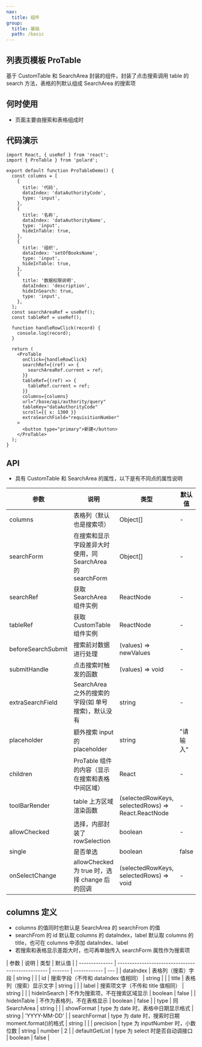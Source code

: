 ```yaml
---
nav:
  title: 组件
group:
  title: 基础
  path: /basic
---
```


## 列表页模板 ProTable

基于 CustomTable 和 SearchArea 封装的组件，封装了点击搜索调用 table 的 search 方法，表格的列默认组成 SearchArea 的搜索项

## 何时使用

- 页面主要由搜索和表格组成时

## 代码演示

```tsx
import React, { useRef } from 'react';
import { ProTable } from 'polard';

export default function ProTableDemo() {
  const columns = [
    {
      title: '代码',
      dataIndex: 'dataAuthorityCode',
      type: 'input',
    },
    {
      title: '名称',
      dataIndex: 'dataAuthorityName',
      type: 'input',
      hideInTable: true,
    },
    {
      title: '组织',
      dataIndex: 'setOfBooksName',
      type: 'input',
      hideInTable: true,
    },
    {
      title: '数据权限说明',
      dataIndex: 'description',
      hideInSearch: true,
      type: 'input',
    },
  ];
  const searchAreaRef = useRef();
  const tableRef = useRef();

  function handleRowClick(record) {
    console.log(record);
  }

  return (
    <ProTable
      onClick={handleRowClick}
      searchRef={(ref) => {
        searchAreaRef.current = ref;
      }}
      tableRef={(ref) => {
        tableRef.current = ref;
      }}
      columns={columns}
      url="/base/api/authority/query"
      tableKey="dataAuthorityCode"
      scroll={{ x: 1300 }}
      extraSearchField="requisitionNumber"
    >
      <button type="primary">新建</button>
    </ProTable>
  );
}
```

## API

- 具有 CustomTable 和 SearchArea 的属性，以下是有不同点的属性说明

| 参数               | 说明                                                      | 类型                                               | 默认值   |
| ------------------ | --------------------------------------------------------- | -------------------------------------------------- | -------- |
| columns            | 表格列（默认也是搜索项）                                  | Object[]                                           | -        |
| searchForm         | 在搜索和显示字段差异大时使用，同 SearchArea 的 searchForm | Object[]                                           | -        |
| searchRef          | 获取 SearchArea 组件实例                                  | ReactNode                                          | -        |
| tableRef           | 获取 CustomTable 组件实例                                 | ReactNode                                          | -        |
| beforeSearchSubmit | 搜索前对数据进行处理                                      | (values) => newValues                              | -        |
| submitHandle       | 点击搜索时触发的函数                                      | (values) => void                                   | -        |
| extraSearchField   | SearchArea 之外的搜索的字段(如 单号搜索)，默认没有        | string                                             | -        |
| placeholder        | 额外搜索 input 的 placeholder                             | string                                             | "请输入" |
| children           | ProTable 组件的内容（显示在搜索和表格中间区域）           | React                                              | -        |
| toolBarRender      | table 上方区域渲染函数                                    | (selectedRowKeys, selectedRows) => React.ReactNode | -        |
| allowChecked       | 选择，内部封装了 rowSelection                             | boolean                                            | -        |
| single             | 是否单选                                                  | boolean                                            | false    |
| onSelectChange     | allowChecked 为 true 时，选择 change 后的回调             | (selectedRowKeys, selectedRows) => void            | -        |

## columns 定义

- columns 的值同时也默认是 SearchArea 的 searchFrom 的值
- searchFrom 的 id 默认取 columns 的 dataIndex，label 默认取 columns 的 title，也可在 columns 中添加 dataIndex、label
- 若搜索和表格显示差距大时，也可再单独传入 searchForm 属性作为搜索项

| 参数           | 说明                                              | 类型    | 默认值       |
| -------------- | ------------------------------------------------- | ------- | ------------ | --- |
| dataIndex      | 表格列（搜索）字段                                | string  |              |
| id             | 搜索字段（不传和 dataIndex 值相同）               | string  |              |
| title          | 表格列（搜索）显示文字                            | string  |              |
| label          | 搜索项文字（不传和 title 值相同）                 | string  |              |
| hideInSearch   | 不作为搜索项，不在搜索区域显示                    | boolean | false        |
| hideInTable    | 不作为表格列，不在表格显示                        | boolean | false        |
| type           | 同 SearchArea                                     | string  |              |
| showFormat     | type 为 date 时，表格中日期显示格式               | string  | 'YYYY-MM-DD' |
| searchFormat   | type 为 date 时，搜索时日期 moment.format()的格式 | string  |              |
| precision      | type 为 inputNumber 时，小数位数                  | string  | number       | 2   |
| defaultGetList | type 为 select 时是否自动调接口                   | boolean | false        |

